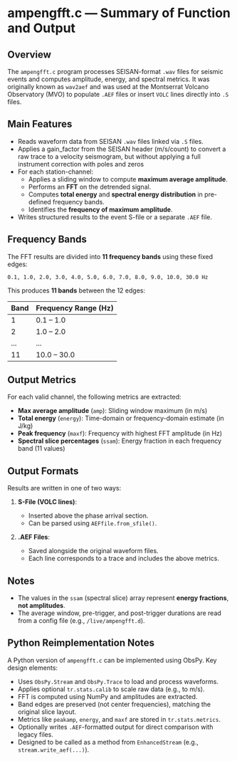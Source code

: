# ampengfft.c — Summary of Function and Output

## Overview

The `ampengfft.c` program processes SEISAN-format `.wav` files for seismic events and computes amplitude, energy, and spectral metrics. It was originally known as `wav2aef` and was used at the Montserrat Volcano Observatory (MVO) to populate `.AEF` files or insert `VOLC` lines directly into `.S` files.

## Main Features

- Reads waveform data from SEISAN `.wav` files linked via `.S` files.
- Applies a gain_factor from the SEISAN header (m/s/count) to convert a raw trace to a velocity seismogram, but without applying a full instrument correction with poles and zeros
- For each station-channel:
  - Applies a sliding window to compute **maximum average amplitude**.
  - Performs an **FFT** on the detrended signal.
  - Computes **total energy** and **spectral energy distribution** in pre-defined frequency bands.
  - Identifies the **frequency of maximum amplitude**.
- Writes structured results to the event S-file or a separate `.AEF` file.

## Frequency Bands

The FFT results are divided into **11 frequency bands** using these fixed edges:

```
0.1, 1.0, 2.0, 3.0, 4.0, 5.0, 6.0, 7.0, 8.0, 9.0, 10.0, 30.0 Hz
```

This produces **11 bands** between the 12 edges:

| Band | Frequency Range (Hz) |
|------|----------------------|
| 1    | 0.1 – 1.0            |
| 2    | 1.0 – 2.0            |
| ...  | ...                  |
| 11   | 10.0 – 30.0          |

## Output Metrics

For each valid channel, the following metrics are extracted:

- **Max average amplitude** (`amp`): Sliding window maximum (in m/s)
- **Total energy** (`energy`): Time-domain or frequency-domain estimate (in J/kg)
- **Peak frequency** (`maxf`): Frequency with highest FFT amplitude (in Hz)
- **Spectral slice percentages** (`ssam`): Energy fraction in each frequency band (11 values)

## Output Formats

Results are written in one of two ways:

1. **S-File (VOLC lines)**:
   - Inserted above the phase arrival section.
   - Can be parsed using `AEFfile.from_sfile()`.

2. **.AEF Files**:
   - Saved alongside the original waveform files.
   - Each line corresponds to a trace and includes the above metrics.

## Notes

- The values in the `ssam` (spectral slice) array represent **energy fractions**, **not amplitudes**.
- The average window, pre-trigger, and post-trigger durations are read from a config file (e.g., `/live/ampengfft.d`).

## Python Reimplementation Notes

A Python version of `ampengfft.c` can be implemented using ObsPy. Key design elements:

- Uses `ObsPy.Stream` and `ObsPy.Trace` to load and process waveforms.
- Applies optional `tr.stats.calib` to scale raw data (e.g., to m/s).
- FFT is computed using NumPy and amplitudes are extracted.
- Band edges are preserved (not center frequencies), matching the original slice layout.
- Metrics like `peakamp`, `energy`, and `maxf` are stored in `tr.stats.metrics`.
- Optionally writes `.AEF`-formatted output for direct comparison with legacy files.
- Designed to be called as a method from `EnhancedStream` (e.g., `stream.write_aef(...)`).

